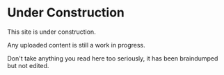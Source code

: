 # Under Construction

This site is under construction.

Any uploaded content is still a work in progress.

Don't take anything you read here too seriously, it has been braindumped but not edited.